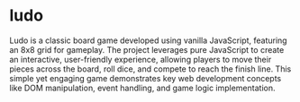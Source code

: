# ludo

Ludo is a classic board game developed using vanilla JavaScript, featuring an 8x8 grid for gameplay. The project leverages pure JavaScript to create an interactive, user-friendly experience, allowing players to move their pieces across the board, roll dice, and compete to reach the finish line. This simple yet engaging game demonstrates key web development concepts like DOM manipulation, event handling, and game logic implementation.
  

 
